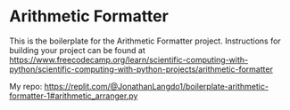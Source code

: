 # Arithmetic Formatter

This is the boilerplate for the Arithmetic Formatter project. Instructions for building your project can be found at https://www.freecodecamp.org/learn/scientific-computing-with-python/scientific-computing-with-python-projects/arithmetic-formatter

My repo: https://replit.com/@JonathanLangdo1/boilerplate-arithmetic-formatter-1#arithmetic_arranger.py
